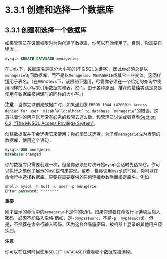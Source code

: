# 3.3.1 创建和选择一个数据库

## 3.3.1 创建和选择一个数据库
如果管理员在设置权限时为你创建了数据库，你可以开始使用了。否则，你需要自建库：
```SQL
mysql> CREATE DATABASE menagerie;
```
在Unix下，数据库名是区分大小写的(不像SQL关键字)，因此你必须总是以`menagerie`访问数据库，而不是以`Menagerie`、`MENAGERIE`或其它一些变体。这同样适用于表名。（在Windows下，该限制不适用，尽管你必须在一个给定的查询中使用同样的大小写来引用数据库和表。然而，由于各种原因，推荐的最佳实践是总是使用与数据库被创建时的同样的大小写。）

**注意**：当你尝试创建数据库时，如果遇到像 `ERROR 1044 (42000): Access denied for user ‘micah’@’localhost’ to database ‘menagerie’`的错误，这意味着你的用户账号没有必需的权限去这么做。和管理员讨论或者查看[Section 6.2, “The MySQL Access Privilege System”](#)。

创建数据库并不会选择它来使用；你必须显式选择。为了使`menagerie`成为当前的数据库，使用这个语句：
```SQL
mysql> USE menagerie
Database changed
```

你的数据库只需要创建一次，但是你必须在每次开始`mysql`会话时先选择它。你可以执行之前例子展示的`USE`语句来实现。或者，当你调用`mysql`的时候，你可以在命令行中选择数据库。只要在需要提供的任何连接参数后面指定库名。例如：
```SQL
shell> mysql -h host -u user -p menagerie
Enter password: ********
```
**重要**

刚才显示的命令中的`menagerie`不是你的密码。如果你想要在命名行`-p`选项后输入密码，必须不能插入空格(例如，是`-pmypassword`，不是`-p  mypassword`)。但是，不推荐在命令行输入密码，因为这样会暴露密码，被机器上登录的其他用户窥探到。

**注意**

你可以在任何时候使用`SELECT DATABASE()`查看哪个数据库被选择。

